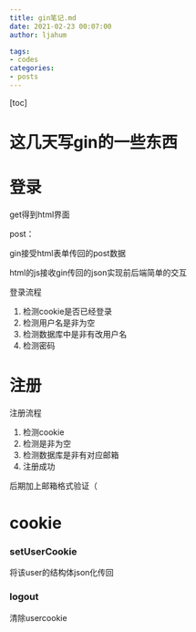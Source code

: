 ```yaml
---
title: gin笔记.md
date: 2021-02-23 00:07:00
author: ljahum 

tags: 
- codes
categories: 
- posts
---
```


[toc]



# 这几天写gin的一些东西



# 登录

get得到html界面



post：

gin接受html表单传回的post数据

html的js接收gin传回的json实现前后端简单的交互

登录流程

1. 检测cookie是否已经登录
1. 检测用户名是非为空
1. 检测数据库中是非有改用户名
1. 检测密码

# 注册

注册流程

1. 检测cookie
1. 检测是非为空
1. 检测数据库是非有对应邮箱
1. 注册成功

后期加上邮箱格式验证（



# cookie
### setUserCookie

将该user的结构体json化传回

### logout

清除usercookie





